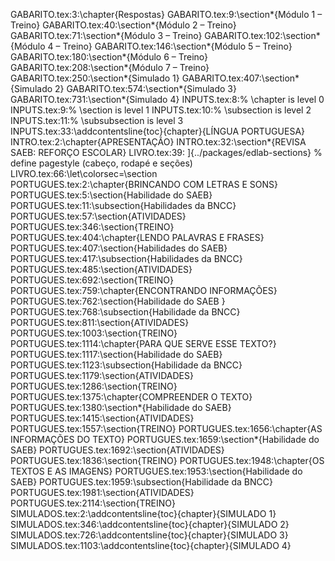GABARITO.tex:3:\chapter{Respostas}
GABARITO.tex:9:\section*{Módulo 1 – Treino}
GABARITO.tex:40:\section*{Módulo 2 – Treino}
GABARITO.tex:71:\section*{Módulo 3 – Treino}
GABARITO.tex:102:\section*{Módulo 4 – Treino}
GABARITO.tex:146:\section*{Módulo 5 – Treino}
GABARITO.tex:180:\section*{Módulo 6 – Treino}
GABARITO.tex:208:\section*{Módulo 7 – Treino}
GABARITO.tex:250:\section*{Simulado 1}
GABARITO.tex:407:\section*{Simulado 2}
GABARITO.tex:574:\section*{Simulado 3}
GABARITO.tex:731:\section*{Simulado 4}
INPUTS.tex:8:% \chapter 			is level 0
INPUTS.tex:9:% \section 			is level 1
INPUTS.tex:10:% \subsection 		is level 2
INPUTS.tex:11:% \subsubsection 	is level 3
INPUTS.tex:33:\addcontentsline{toc}{chapter}{LÍNGUA PORTUGUESA}
INTRO.tex:2:\chapter{APRESENTAÇÃO}
INTRO.tex:32:\section*{REVISA SAEB: REFORÇO ESCOLAR}
LIVRO.tex:39:			]{../packages/edlab-sections}			% define pagestyle (cabeço, rodapé e seções)
LIVRO.tex:66:\let\colorsec=\section 
PORTUGUES.tex:2:\chapter{BRINCANDO COM LETRAS E SONS}
PORTUGUES.tex:5:\section{Habilidade do SAEB}
PORTUGUES.tex:11:\subsection{Habilidades da BNCC}
PORTUGUES.tex:57:\section{ATIVIDADES}
PORTUGUES.tex:346:\section{TREINO}
PORTUGUES.tex:404:\chapter{LENDO PALAVRAS E FRASES}
PORTUGUES.tex:407:\section{Habilidades do SAEB}
PORTUGUES.tex:417:\subsection{Habilidades da BNCC}
PORTUGUES.tex:485:\section{ATIVIDADES}
PORTUGUES.tex:692:\section{TREINO}
PORTUGUES.tex:759:\chapter{ENCONTRANDO INFORMAÇÕES}
PORTUGUES.tex:762:\section{Habilidade do SAEB }
PORTUGUES.tex:768:\subsection{Habilidade da BNCC}
PORTUGUES.tex:811:\section{ATIVIDADES}
PORTUGUES.tex:1003:\section{TREINO}
PORTUGUES.tex:1114:\chapter{PARA QUE SERVE ESSE TEXTO?}
PORTUGUES.tex:1117:\section{Habilidade do SAEB}
PORTUGUES.tex:1123:\subsection{Habilidade da BNCC}
PORTUGUES.tex:1179:\section{ATIVIDADES}
PORTUGUES.tex:1286:\section{TREINO}
PORTUGUES.tex:1375:\chapter{COMPREENDER O TEXTO}
PORTUGUES.tex:1380:\section*{Habilidade do SAEB}
PORTUGUES.tex:1415:\section{ATIVIDADES}
PORTUGUES.tex:1557:\section{TREINO}
PORTUGUES.tex:1656:\chapter{AS INFORMAÇÕES DO TEXTO}
PORTUGUES.tex:1659:\section*{Habilidade do SAEB}
PORTUGUES.tex:1692:\section{ATIVIDADES}
PORTUGUES.tex:1836:\section{TREINO}
PORTUGUES.tex:1948:\chapter{OS TEXTOS E AS IMAGENS}
PORTUGUES.tex:1953:\section{Habilidade do SAEB}
PORTUGUES.tex:1959:\subsection{Habilidade da BNCC}
PORTUGUES.tex:1981:\section{ATIVIDADES}
PORTUGUES.tex:2114:\section{TREINO}
SIMULADOS.tex:2:\addcontentsline{toc}{chapter}{SIMULADO 1}
SIMULADOS.tex:346:\addcontentsline{toc}{chapter}{SIMULADO 2}
SIMULADOS.tex:726:\addcontentsline{toc}{chapter}{SIMULADO 3}
SIMULADOS.tex:1103:\addcontentsline{toc}{chapter}{SIMULADO 4}
